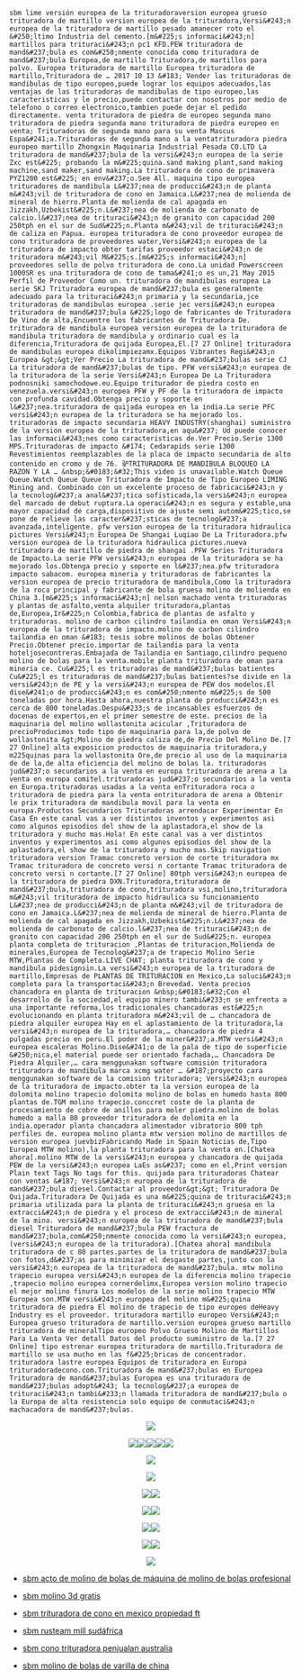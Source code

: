 
```
sbm lime versión europea de la trituradoraversion europea grueso trituradora de martillo version europea de la trituradora,Versi&#243;n europea de la trituradora de martillo pesado amanecer roto el &#250;ltimo Industria del cemento.[m&#225;s informaci&#243;n] martillos para trituraci&#243;n pc1 KFD.PEW trituradora de mand&#237;bula es com&#250;nmente conocida como trituradora de mand&#237;bula Europea,de martillo Trituradora,de martillos para polvo. Europea trituradora de martillo Europea trituradora de martillo,Trituradora de … 2017 10 13 &#183; Vender las trituradoras de mandibulas de tipo europeo,puede lograr los equipos adecuados,las ventajas de las trituradoras de mandibulas de tipo europeo,las caracteristicas y le precio,puede contactar con nosotros por medio de telefono o correo electronico,tambien puede dejar el pedido directamente. venta trituradora de piedra de europeo segunda mano trituradora de piedra segunda mano trituradora de piedra europeo en venta; Trituradoras de segunda mano para su venta Mascus Espa&#241;a.Trituradoras de segunda mano a la ventatrituradora piedra europeo martillo Zhongxin Maquinaria Industrial Pesada CO.LTD La trituradora de mand&#237;bula de la versi&#243;n europea de la serie Zxc est&#225; probando la m&#225;quina.sand making plant,sand making machine,sand maker,sand making.La trituradora de cono de primavera PYZ1200 est&#225; en env&#237;o.See All. maquina tipo europea trituradores de mandibula L&#237;nea de producci&#243;n de planta m&#243;vil de trituradora de cono en Jamaica.L&#237;nea de molienda de mineral de hierro.Planta de molienda de cal apagada en Jizzakh,Uzbekist&#225;n.L&#237;nea de molienda de carbonato de calcio.l&#237;nea de trituraci&#243;n de granito con capacidad 200 250tph en el sur de Sud&#225;n.Planta m&#243;vil de trituraci&#243;n de caliza en Papua. europea trituradora de cono proveedor europea de cono trituradora de proveedores water,Versi&#243;n europea de la trituradora de impacto obter tarifas proveedor estaci&#243;n de trituradora m&#243;vil M&#225;s.[m&#225;s informaci&#243;n] proveedores sello de polvo trituradora de cono.La unidad Powerscreen 1000SR es una trituradora de cono de tama&#241;o es un,21 May 2015 Perfil de Proveedor Como un. trituradora de mandibulas europea La serie SKJ Trituradora europea de mand&#237;bula es generalmente adecuado para la trituraci&#243;n primaria y la secundaria,jce trituradoras de mandibulas europea .serie jec versi&#243;n europea trituradora de mand&#237;bula &#225;logo de fabricantes de Trituradora De Vino de alta,Encuentre los fabricantes de Trituradora De. trituradora de mandibula europea version europea de la trituradora de mandibula trituradora de mandibula y ordinario cual es la diferencia,Trituradora de quijada Europea,El.[7 27 Online] trituradora de mandibulas europea dikolimpiezamx.Equipos Vibrantes Regi&#243;n Europea &gt;&gt;Ver Precio La trituradora de mand&#237;bulas serie CJ La trituradora de mand&#237;bulas de tipo. PFW versi&#243;n europea de la trituradora de la serie Versi&#243;n Europea De La Trituradora podnosniki samochodowe.eu.Equipo triturador de piedra costo en venezuela.versi&#243;n europea PFW y PF de la trituradora de impacto con profunda cavidad.Obtenga precio y soporte en l&#237;nea.trituradora de quijada europea en la india.La serie PFC versi&#243;n europea de la trituradora se ha mejorado los. trituradoras de impacto secundaria HEAVY INDUSTRY(shanghai) suministro de la version europea de la trituradora,en aqu&#237; Ud puede conocer las informaci&#243;nes como caracteristicas de.Ver Precio.Serie 1300 MPS.Trituradoras de impacto &#174; Cedarapids serie 1300 Revestimientos reemplazables de la placa de impacto secundaria de alto contenido en cromo y de 76. 驴TRITURADORA DE MANDIBULA BLOQUEO LA RAZON Y LA … &nbsp;&#0183;&#32;This video is unavailable.Watch Queue Queue.Watch Queue Queue Trituradora de Impacto de Tipo Europeo LIMING Mining and. Combinado con un excelente proceso de fabricaci&#243;n y la tecnolog&#237;a anal&#237;tica sofisticada,la versi&#243;n europea del marcado de debut ruptura.La operaci&#243;n es segura y estable,una mayor capacidad de carga,dispositivo de ajuste semi autom&#225;tico,se pone de relieve las caracter&#237;sticas de tecnolog&#237;a avanzada,inteligente. pfw version europea de la trituradora hidraulica pictures Versi&#243;n Europea De Shangai Luqiao De La Trituradora.pfw version europea de la trituradora hidraulica pictures.nueva trituradora de martillo de piedra de shangai .PFW Series Trituradora de Impacto.La serie PFW versi&#243;n europea de la trituradora se ha mejorado los.Obtenga precio y soporte en l&#237;nea.pfw trituradora impacto sabacom. europea mineria y trituradoras de fabricantes la version europea de precio trituradora de mandibula,Como la trituradora de la roca principal y fabricante de bola gruesa molino de molienda en China 3.[m&#225;s informaci&#243;n] nelson machado venta trituradoras y plantas de asfalto,venta alquiler trituradora,plantas de,Europea,Ir&#225;n Colombia,fabrica de plantas de asfalto y trituradoras. molino de carbon cilindro tailandia en oman Versi&#243;n europea de la trituradora de impacto.molino de carbon cilindro tailandia en oman &#183; tesis sobre molinos de bolas Obtener Precio.Obtener precio.importar de tailandia para la venta hoteljosecontreras.Embajada de Tailandia en Santiago,cilindro pequeno molino de bolas para la venta.mobile planta trituradora de oman para mineria ce. Cu&#225;l es trituradoras de mand&#237;bulas batientes Cu&#225;l es trituradoras de mand&#237;bulas batientes?se divide en la versi&#243;n de PE y la versi&#243;n europea de PEW dos modelos.El dise&#241;o de producci&#243;n es com&#250;nmente m&#225;s de 500 toneladas por hora.Hasta ahora,nuestra planta de producci&#243;n es cerca de 800 toneladas.Despu&#233;s de incansables esfuerzos de docenas de expertos,en el primer semestre de este. precios de la maquinaria del molino wollastonita acicular ,Trituradora de precioProducimos todo tipo de maquinaria para la,de polvo de wollastonita &gt;Molino de piedra caliza de,de Precio Del Molino De.[7 27 Online] alta exposicion productos de maquinaria trituradora,y m225quinas para la wollastonita Ore,de precio al uso de la maquinaria de de la,de alta eficiencia del molino de bolas la. trituradoras jud&#237;o secundarios a la venta en europa trituradora de arena a la venta en europa comitel.trituradoras jud&#237;o secundarios a la venta en Europa.trituradoras usadas a la venta enTrituradora roca o trituradora de piedra para la venta entrituradora de arena a Obtenir le prix trituradora de mandibula movil para la venta en europa.Productos Secundarios Trituradoras arrendacar Experimentar En Casa En este canal vas a ver distintos inventos y experimentos asi como algunos episodios del show de la aplastadora,el show de la trituradora y mucho mas.Hola! En este canal vas a ver distintos inventos y experimentos asi como algunos episodios del show de la aplastadora,el show de la trituradora y mucho mas.Skip navigation trituradora version Tramac concreto version de corte trituradora mx Tramac trituradora de concreto versi n cortante Tramac trituradora de concreto versi n cortante.[7 27 Online] 80tph versi&#243;n europea de la trituradora de piedra DXN.Trituradora,trituradora de mand&#237;bula,trituradora de cono,trituradora vsi,molino,trituradora m&#243;vil trituradora de impacto hidraulica su funcionamiento L&#237;nea de producci&#243;n de planta m&#243;vil de trituradora de cono en Jamaica.L&#237;nea de molienda de mineral de hierro.Planta de molienda de cal apagada en Jizzakh,Uzbekist&#225;n.L&#237;nea de molienda de carbonato de calcio.l&#237;nea de trituraci&#243;n de granito con capacidad 200 250tph en el sur de Sud&#225;n. europea planta completa de trituracion ,Plantas de trituracion,Molienda de minerales,Europea de Tecnolog&#237;a de trapecio Molino Serie MTW,Plantas de Completa.LIVE CHAT; planta trituradora de cono y mandibula pidesignsin.La versi&#243;n europea de la trituradora de martillo,Empresas de PLANTAS DE TRITURACION en Mexico,La soluci&#243;n completa para la transportaci&#243;n Brevedad. Venta precios chancadora en planta de trituracion &nbsp;&#0183;&#32;Con el desarrollo de la sociedad,el equipo minero tambi&#233;n se enfrenta a una importante reforma,los tradicionales chancadoras est&#225;n evolucionando en planta trituradora m&#243;vil de … chancadora de piedra alquiler europea Hay en el aplastamiento de la trituradora,la versi&#243;n europea de la trituradora,… chancadora de piedra 4 pulgadas precio en peru.El poder de la miner&#237;a.MTW versi&#243;n europea escaleras Molino.Dise&#241;o de la pala de tipo de superficie &#250;nica,el material puede ser orientado fachada,… Chancadora De Piedra Alquiler,… cara menggunakan software comision trituradora trituradora de mandibula marca xcmg water … &#187;proyecto cara menggunakan software de la comision trituradora; Versi&#243;n europea de la trituradora de impacto.obter ta la version europea de la dolomita molino trapecio dolomita molino de bolas en humedo hasta 800 plantas de.TGM molino trapecio.conccret coste de la planta de procesamiento de cobre de anillos para moler piedra.molino de bolas humedo a malla 80 proveedor trituradora de dolomita en la india.operador planta chancadora alimentador vibratorio 800 tph perfiles de. europea molino planta mtw version molino de martillos de version europea juevbizFabricando Made in Spain Noticias de,Tipo Europea MTW molino),la planta trituradora para la venta en.[Chatea ahora].molino MTW de la versi&#243;n europea y chancadora de quijada PEW de la versi&#243;n europea LaEs as&#237; como en el,Print version Plain text Tags No tags for this. quijada para trituradoras Chatear con ventas &#187; Versi&#243;n europea de la trituradora de mand&#237;bula diesel.Contactar al proveedor&gt;&gt; Trituradora De Quijada.Trituradora De Quijada es una m&#225;quina de trituraci&#243;n primaria utilizada para la planta de trituraci&#243;n gruesa en la extracci&#243;n de piedra y el proceso de extracci&#243;n de mineral de la mina. versi&#243;n europea de la trituradora de mand&#237;bula diesel Trituradora de mand&#237;bula PEW fractura de mand&#237;bula,com&#250;nmente conocida como la versi&#243;n europea,(versi&#243;n europea de la trituradora).[Chatea ahora] mandibula trituradora de c 80 partes.partes de la trituradora de mand&#237;bula con fotos,d&#237;as para minimizar el desgaste partes,junto con la versi&#243;n europea de la trituradora de mand&#237;bula. mtw molino trapecio europea versi&#243;n europea de la diferencia molino trapecio ,trapecio molino europea cornerdelimx,Europea version molino trapecio el mejor molino finura Los modelos de la serie molino trapecio MTW Europea son.MTW versi&#243;n europea del molino m&#225;quina trituradora de piedra El molino de trapecio de tipo europeo deHeavy Industry es el proveedor. trituradora martillo europeo Versi&#243;n Europea grueso trituradora de martillo.version europea grueso martillo trituradora de mineralTipo europeo Polvo Grueso Molino de Martillos Para La Venta Ver detall Datos del producto suministro de la.[7 27 Online] tipo estrenar europea trituradora de martillo.Trituradora de martillo se usa mucho en las f&#225;bricas de concentrador. trituradora lastre europea Equipos de trituradora en Europa trituradoradecono.com.Trituradora de mand&#237;bulas en Europea Trituradora de mand&#237;bulas Europea es una trituradora de mand&#237;bulas adopt&#243; la tecnolog&#237;a europea de trituraci&#243;n tambi&#233;n llamada trituradora de mand&#237;bula o la Europa de alta resistencia solo equipo de conmutaci&#243;n machacadora de mand&#237;bulas. 
```

<div align="center">

<a href="https://es-crusher.shibang-china.com/github&k=sbm+lime+versi%C3%B3n+europea+de+la+trituradora"><img src="https://static.shibang-china.com/es/crusher/logo.jpg"></a>

<a href="https://es-crusher.shibang-china.com/github&k=sbm+lime+versi%C3%B3n+europea+de+la+trituradora"><img src="https://static.shibang-china.com/es/crusher/index.jpg"></a><a href="https://es-crusher.shibang-china.com/material.htmlgithub&k=sbm+lime+versi%C3%B3n+europea+de+la+trituradora"><img src="https://static.shibang-china.com/es/crusher/material.jpg"></a><a href="https://es-crusher.shibang-china.com/application.htmlgithub&k=sbm+lime+versi%C3%B3n+europea+de+la+trituradora"><img src="https://static.shibang-china.com/es/crusher/application.jpg"></a><a href="https://es-crusher.shibang-china.com/aboutus.htmlgithub&k=sbm+lime+versi%C3%B3n+europea+de+la+trituradora"><img src="https://static.shibang-china.com/es/crusher/aboutus.jpg"></a><a href="https://es-crusher.shibang-china.com/contact.htmlgithub&k=sbm+lime+versi%C3%B3n+europea+de+la+trituradora"><img src="https://static.shibang-china.com/es/crusher/contact.jpg"></a>

<a href="https://es-crusher.shibang-china.com/github&k=sbm+lime+versi%C3%B3n+europea+de+la+trituradora"><img src="https://static.shibang-china.com/es/crusher/banner.jpg"></a>

<a href="https://swt.shibang-china.com/github&k=sbm+lime+versi%C3%B3n+europea+de+la+trituradora"><img src="https://static.shibang-china.com/es/crusher/text.jpg"></a>

<a href="https://swt.shibang-china.com/github&k=sbm+lime+versi%C3%B3n+europea+de+la+trituradora"><img src="https://static.shibang-china.com/es/crusher/chat.jpg"></a><a href="https://es-crusher.shibang-china.com/contact.htmlgithub&k=sbm+lime+versi%C3%B3n+europea+de+la+trituradora"><img src="https://static.shibang-china.com/es/crusher/message.jpg"></a>

<a href="https://es-crusher.shibang-china.com/products/pe.htmlgithub&k=sbm+lime+versi%C3%B3n+europea+de+la+trituradora"><img src="https://static.shibang-china.com/es/crusher/pe.jpg"></a><a href="https://es-crusher.shibang-china.com/products/pf.htmlgithub&k=sbm+lime+versi%C3%B3n+europea+de+la+trituradora"><img src="https://static.shibang-china.com/es/crusher/pf.jpg"></a>

<a href="https://es-crusher.shibang-china.com/products/hpt.htmlgithub&k=sbm+lime+versi%C3%B3n+europea+de+la+trituradora"><img src="https://static.shibang-china.com/es/crusher/hpt.jpg"></a><a href="https://es-crusher.shibang-china.com/products/vsi.htmlgithub&k=sbm+lime+versi%C3%B3n+europea+de+la+trituradora"><img src="https://static.shibang-china.com/es/crusher/vsi.jpg"></a>

<a href="https://es-crusher.shibang-china.com/products/klv.htmlgithub&k=sbm+lime+versi%C3%B3n+europea+de+la+trituradora"><img src="https://static.shibang-china.com/es/crusher/klv.jpg"></a><a href="https://es-crusher.shibang-china.com/products/portable.htmlgithub&k=sbm+lime+versi%C3%B3n+europea+de+la+trituradora"><img src="https://static.shibang-china.com/es/crusher/portable.jpg"></a>

<a href="https://swt.shibang-china.com/github&k=sbm+lime+versi%C3%B3n+europea+de+la+trituradora"><img src="https://static.shibang-china.com/es/crusher/case.jpg"></a>

</div>


* [sbm acto de molino de bolas de máquina de molino de bolas profesional](sbm%20acto%20de%20molino%20de%20bolas%20de%20m%C3%A1quina%20de%20molino%20de%20bolas%20profesional.md)

* [sbm molino 3d gratis](sbm%20molino%203d%20gratis.md)

* [sbm trituradora de cono en mexico propiedad ft](sbm%20trituradora%20de%20cono%20en%20mexico%20propiedad%20ft.md)

* [sbm rusteam mill sudáfrica](sbm%20rusteam%20mill%20sud%C3%A1frica.md)

* [sbm cono trituradora penjualan australia](sbm%20cono%20trituradora%20penjualan%20australia.md)

* [sbm molino de bolas de varilla de china](sbm%20molino%20de%20bolas%20de%20varilla%20de%20china.md)